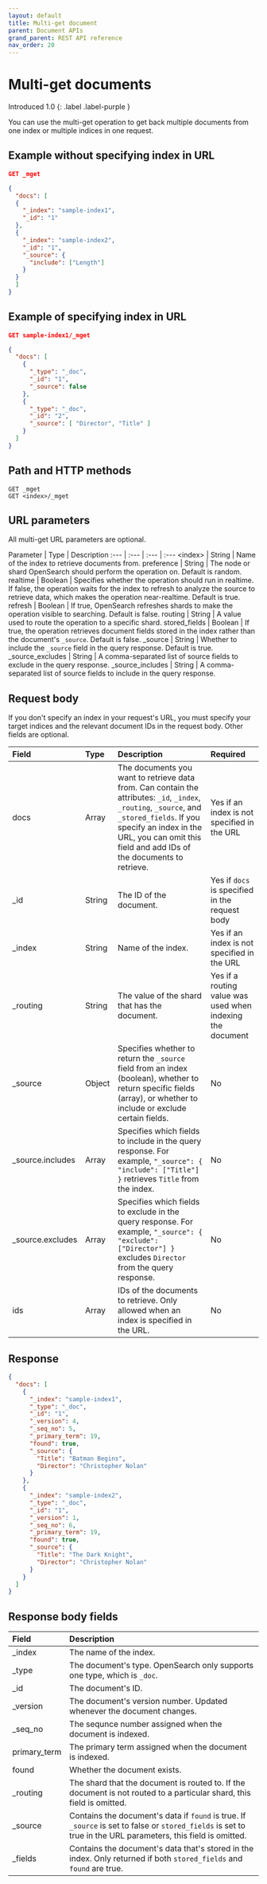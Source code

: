 ```yaml
---
layout: default
title: Multi-get document
parent: Document APIs
grand_parent: REST API reference
nav_order: 20
---
```


# Multi-get documents

Introduced 1.0 {: .label .label-purple }

You can use the multi-get operation to get back multiple documents from one index or multiple indices in one request.

## Example without specifying index in URL

```json
GET _mget

{
  "docs": [
  {
    "_index": "sample-index1",
    "_id": "1"
  },
  {
    "_index": "sample-index2",
    "_id": "1",
    "_source": {
      "include": ["Length"]
    }
  }
  ]
}
```

## Example of specifying index in URL

```json
GET sample-index1/_mget

{
  "docs": [
    {
      "_type": "_doc",
      "_id": "1",
      "_source": false
    },
    {
      "_type": "_doc",
      "_id": "2",
      "_source": [ "Director", "Title" ]
    }
  ]
}
```

## Path and HTTP methods

```
GET _mget
GET <index>/_mget
```

## URL parameters

All multi-get URL parameters are optional.

Parameter | Type | Description
:--- | :--- | :--- | :---
&lt;index&gt; | String | Name of the index to retrieve documents from.
preference | String | The node or shard OpenSearch should perform the operation on. Default is random.
realtime | Boolean | Specifies whether the operation should run in realtime. If false, the operation waits for the index to refresh to analyze the source to retrieve data, which makes the operation near-realtime. Default is true.
refresh | Boolean | If true, OpenSearch refreshes shards to make the operation visible to searching. Default is false.
routing | String | A value used to route the operation to a specific shard.
stored_fields | Boolean | If true, the operation retrieves document fields stored in the index rather than the document's `_source`. Default is false.
_source | String | Whether to include the `_source` field in the query response. Default is true.
_source_excludes | String | A comma-separated list of source fields to exclude in the query response.
_source_includes | String | A comma-separated list of source fields to include in the query response.

## Request body

If you don't specify an index in your request's URL, you must specify your target indices and the relevant document IDs in the request body. Other fields are optional.

Field | Type | Description | Required
:--- | :--- | :--- | :---
docs | Array | The documents you want to retrieve data from. Can contain the attributes: `_id`, `_index`, `_routing`, `_source`, and `_stored_fields`. If you specify an index in the URL, you can omit this field and add IDs of the documents to retrieve. | Yes if an index is not specified in the URL
_id | String | The ID of the document. | Yes if `docs` is specified in the request body
_index | String | Name of the index. | Yes if an index is not specified in the URL
_routing | String | The value of the shard that has the document. | Yes if a routing value was used when indexing the document
_source | Object | Specifies whether to return the `_source` field from an index (boolean), whether to return specific fields (array), or whether to include or exclude certain fields. | No
_source.includes | Array | Specifies which fields to include in the query response. For example, `"_source": { "include": ["Title"] }` retrieves `Title` from the index. | No
_source.excludes | Array | Specifies which fields to exclude in the query response. For example, `"_source": { "exclude": ["Director"] }` excludes `Director` from the query response. | No
ids | Array | IDs of the documents to retrieve. Only allowed when an index is specified in the URL. | No

## Response
```json
{
  "docs": [
    {
      "_index": "sample-index1",
      "_type": "_doc",
      "_id": "1",
      "_version": 4,
      "_seq_no": 5,
      "_primary_term": 19,
      "found": true,
      "_source": {
        "Title": "Batman Begins",
        "Director": "Christopher Nolan"
      }
    },
    {
      "_index": "sample-index2",
      "_type": "_doc",
      "_id": "1",
      "_version": 1,
      "_seq_no": 6,
      "_primary_term": 19,
      "found": true,
      "_source": {
        "Title": "The Dark Knight",
        "Director": "Christopher Nolan"
      }
    }
  ]
}
```

## Response body fields

Field | Description
:--- | :---
_index | The name of the index.
_type | The document's type. OpenSearch only supports one type, which is `_doc`.
_id | The document's ID.
_version | The document's version number. Updated whenever the document changes.
_seq_no | The sequnce number assigned when the document is indexed.
primary_term | The primary term assigned when the document is indexed.
found | Whether the document exists.
_routing | The shard that the document is routed to. If the document is not routed to a particular shard, this field is omitted.
_source | Contains the document's data if `found` is true. If `_source` is set to false or `stored_fields` is set to true in the URL parameters, this field is omitted.
_fields | Contains the document's data that's stored in the index. Only returned if both `stored_fields` and `found` are true.
